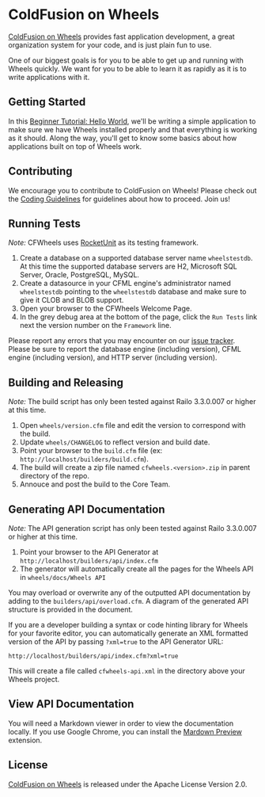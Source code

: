 # ColdFusion on Wheels

[ColdFusion on Wheels][1] provides fast application development, a great organization system for your
code, and is just plain fun to use.

One of our biggest goals is for you to be able to get up and running with Wheels quickly. We want for you
to be able to learn it as rapidly as it is to write applications with it.

## Getting Started

In this [Beginner Tutorial: Hello World][2], we'll be writing a simple application to make sure we have
Wheels installed properly and that everything is working as it should. Along the way, you'll get to know
some basics about how applications built on top of Wheels work.

## Contributing

We encourage you to contribute to ColdFusion on Wheels! Please check out the [Coding Guidelines][3] for
guidelines about how to proceed. Join us! 

## Running Tests

_Note:_ CFWheels uses [RocketUnit][4] as its testing framework.

 1. Create a database on a supported database server name `wheelstestdb`. At this time the supported
    database servers are H2, Microsoft SQL Server, Oracle, PostgreSQL, MySQL.
 2. Create a datasource in your CFML engine's administrator named `wheelstestdb` pointing to the
    `wheelstestdb` database and make sure to give it CLOB and BLOB support.
 3. Open your browser to the CFWheels Welcome Page.
 4. In the grey debug area at the bottom of the page, click the `Run Tests` link next the version number
    on the `Framework` line.

Please report any errors that you may encounter on our [issue tracker][5]. Please be sure to report the
database engine (including version), CFML engine (including version), and HTTP server (including
version).

## Building and Releasing

_Note:_ The build script has only been tested against Railo 3.3.0.007 or higher at this time.

1. Open `wheels/version.cfm` file and edit the version to correspond with the build.
2. Update `wheels/CHANGELOG` to reflect version and build date.
3. Point your browser to the `build.cfm` file (ex: `http://localhost/builders/build.cfm`).
4. The build will create a zip file named `cfwheels.<version>.zip` in parent directory of the repo.
5. Annouce and post the build to the Core Team.

## Generating API Documentation

_Note:_ The API generation script has only been tested against Railo 3.3.0.007 or higher at this time.

1. Point your browser to the API Generator at `http://localhost/builders/api/index.cfm`
2. The generator will automatically create all the pages for the Wheels API in `wheels/docs/Wheels API`

You may overload or overwrite any of the outputted API documentation by adding to the
`builders/api/overload.cfm`. A diagram of the generated API structure is provided in the document.

If you are a developer building a syntax or code hinting library for Wheels for your favorite editor,
you can automatically generate an XML formatted version of the API by passing `?xml=true` to the
API Generator URL:

	http://localhost/builders/api/index.cfm?xml=true

This will create a file called `cfwheels-api.xml` in the directory above your Wheels project.

## View API Documentation

You will need a Markdown viewer in order to view the documentation locally. If you use Google Chrome,
you can install the [Mardown Preview][6] extension.

## License

[ColdFusion on Wheels][1] is released under the Apache License Version 2.0.
 
[1]: http://cfwheels.org/
[2]: http://cfwheels.org/docs/chapter/beginner-tutorial-hello-world
[3]: http://cfwheels.org/docs/chapter/coding-guidelines
[4]: http://rocketunit.riaforge.org/
[5]: https://github.com/cfwheels/cfwheels/issues
[6]: https://chrome.google.com/webstore/detail/jmchmkecamhbiokiopfpnfgbidieafmd
